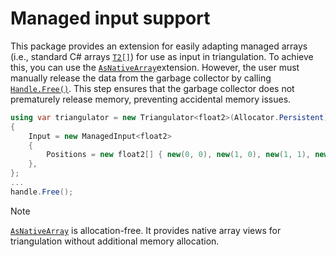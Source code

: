 # Managed input support

This package provides an extension for easily adapting managed arrays (i.e., standard C# arrays [`T2[]`][array]) for use as input in triangulation. To achieve this, you can use the [`AsNativeArray`][as-native-array]extension. However, the user must manually release the data from the garbage collector by calling [`Handle.Free()`][free].
This step ensures that the garbage collector does not prematurely release memory, preventing accidental memory issues.

```csharp
using var triangulator = new Triangulator<float2>(Allocator.Persistent)
{
    Input = new ManagedInput<float2>
    {
        Positions = new float2[] { new(0, 0), new(1, 0), new(1, 1), new(0, 1) }.AsNativeArray(out var handle)
    },
};
...
handle.Free();
```

> [!NOTE]  
> [`AsNativeArray`][as-native-array] is allocation-free. It provides native array views for triangulation without additional memory allocation.

[array]: xref:System.Array
[free]: xref:andywiecko.BurstTriangulator.Handle.Free*
[as-native-array]: xref:andywiecko.BurstTriangulator.Extensions.AsNativeArray*
